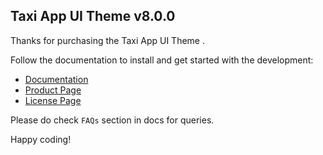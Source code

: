 ## Taxi App UI Theme v8.0.0

Thanks for purchasing the Taxi App UI Theme .

Follow the documentation to install and get started with the development:

- [Documentation]( http://docs.market.nativebase.io/react-native-taxi-app-ui/)
- [Product Page](https://market.nativebase.io/view/react-native-taxi-app-theme)
-	[License Page](https://market.nativebase.io/licenses)

Please do check `FAQs` section in docs for queries.

Happy coding!
